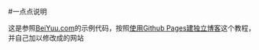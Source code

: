#一点点说明

这是参照[BeiYuu.com](http://beiyuu.com)的示例代码，按照[使用Github Pages建独立博客](http://beiyuu.com/github-pages/)这个教程，并自己加以修改成的网站